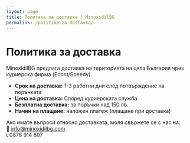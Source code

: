```yaml
---
layout: page
title: Политика за доставка | MinoxidilBG
permalink: /politika-za-dostavka/
---
```


# Политика за доставка

MinoxidilBG предлага доставка на територията на цяла България чрез куриерска фирма (Econt/Speedy).

- **Срок на доставка:** 1-3 работни дни след потвърждение на поръчката  
- **Цена на доставка:** Според куриерската служба  
- **Безплатна доставка:** за поръчки над 150 лв.  
- **Начин на плащане:** наложен платеж (плащане при доставка)  

Ако имате въпроси относно доставката, моля свържете се с нас на:  
📧 info@minoxidilbg.com  
📞 0878 914 807
